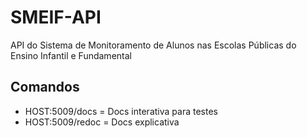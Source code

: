 # SMEIF-API

API do Sistema de Monitoramento de Alunos nas Escolas Públicas do Ensino Infantil e Fundamental

## Comandos

- HOST:5009/docs = Docs interativa para testes
- HOST:5009/redoc = Docs explicativa

